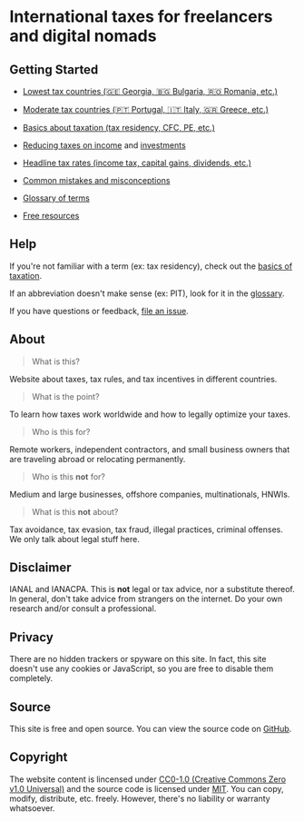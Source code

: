# International taxes for freelancers and digital nomads

## Getting Started

- [Lowest tax countries (🇬🇪 Georgia, 🇧🇬 Bulgaria, 🇷🇴 Romania, etc.)](./lowest-tax-countries.md)

- [Moderate tax countries (🇵🇹 Portugal, 🇮🇹 Italy, 🇬🇷 Greece, etc.)](./moderate-tax-countries.md)

- [Basics about taxation (tax residency, CFC, PE, etc.)](./basics-of-taxation.md)

- [Reducing taxes on income](./tax-optimization-strategies.md) and [investments](./taxes-on-investments.md)

- [Headline tax rates (income tax, capital gains, dividends, etc.)](./headline-tax-rates.md)

- [Common mistakes and misconceptions](./common-mistakes.md)

- [Glossary of terms](./glossary.md)

- [Free resources](./resources.md)

## Help

If you're not familiar with a term (ex: tax residency), check out the [basics of taxation](./basics-of-taxation.md).

If an abbreviation doesn't make sense (ex: PIT), look for it in the [glossary](./glossary.md).

If you have questions or feedback, [file an issue](https://github.com/marilius12/taxes/issues).

## About

> What is this?

Website about taxes, tax rules, and tax incentives in different countries.

> What is the point?

To learn how taxes work worldwide and how to legally optimize your taxes.

> Who is this for?

Remote workers, independent contractors, and small business owners that are traveling abroad or relocating permanently.

> Who is this **not** for?

Medium and large businesses, offshore companies, multinationals, HNWIs.

> What is this **not** about?

Tax avoidance, tax evasion, tax fraud, illegal practices, criminal offenses. We only talk about legal stuff here.

## Disclaimer

IANAL and IANACPA. This is **not** legal or tax advice, nor a substitute thereof. In general, don't take advice from strangers on the internet. Do your own research and/or consult a professional.

## Privacy

There are no hidden trackers or spyware on this site. In fact, this site doesn't use any cookies or JavaScript, so you are free to disable them completely.

## Source

This site is free and open source. You can view the source code on [GitHub](https://github.com/marilius12/taxes).

## Copyright

The website content is lincensed under [CC0-1.0 (Creative Commons Zero v1.0 Universal)](https://creativecommons.org/publicdomain/zero/1.0/) and the source code is licensed under [MIT](http://opensource.org/licenses/mit-license.php). You can copy, modify, distribute, etc. freely. However, there's no liability or warranty whatsoever.
